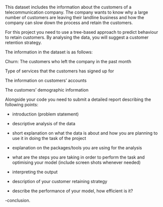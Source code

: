 This dataset includes the information about the customers of a telecommunication company.
The company wants to know why a large number of customers are leaving their landline business and how the company
can slow down the process and retain the customers.

For this project you need to use a tree-based approach to predict behaviour to retain customers.
By analysing the data, you will suggest a customer retention strategy.

The information in the dataset is as follows:

Churn: The customers who left the company in the past month

Type of services that the customers has signed up for

The information on customers’ accounts

The customers’ demographic information

Alongside your code you need to submit a detailed report describing the following points:

- introduction (problem statement)

- descriptive analysis of the data

- short explanation on what the data is about and how you are planning to use it in doing the task of the project

- explanation on the packages/tools you are using for the analysis

- what are the steps you are taking in order to perform the task and optimising your model (include screen shots whenever needed)

- interpreting the output

- description of your customer retaining strategy

- describe the performance of your model, how efficient is it?

 -conclusion.
